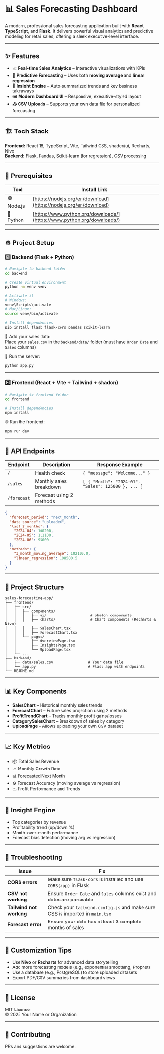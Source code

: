 
# 📊 Sales Forecasting Dashboard

A modern, professional sales forecasting application built with **React**, **TypeScript**, and **Flask**. It delivers powerful visual analytics and predictive modeling for retail sales, offering a sleek executive-level interface.

---

## ✨ Features

- 📈 **Real-time Sales Analytics** – Interactive visualizations with KPIs  
- 🤖 **Predictive Forecasting** – Uses both **moving average** and **linear regression**  
- 🧠 **Insight Engine** – Auto-summarized trends and key business takeaways  
- 🖼️ **Modern Dashboard UI** – Responsive, executive-styled layout  
- 📤 **CSV Uploads** – Supports your own data file for personalized forecasting

---

## 🏗 Tech Stack

**Frontend:** React 18, TypeScript, Vite, Tailwind CSS, shadcn/ui, Recharts, Nivo  
**Backend:** Flask, Pandas, Scikit-learn (for regression), CSV processing

---

## 🚧 Prerequisites

| Tool       | Install Link |
|------------|--------------|
| 🟢 Node.js | [https://nodejs.org/en/download](https://nodejs.org/en/download) |
| 🐍 Python  | [https://www.python.org/downloads/](https://www.python.org/downloads/) |

---

## ⚙️ Project Setup

### 1️⃣ Backend (Flask + Python)

```bash
# Navigate to backend folder
cd backend

# Create virtual environment
python -m venv venv

# Activate it
# Windows:
venv\Scripts\activate
# Mac/Linux:
source venv/bin/activate

# Install dependencies
pip install flask flask-cors pandas scikit-learn
```

📂 Add your sales data:  
Place your `sales.csv` in the `backend/data/` folder (must have `Order Date` and `Sales` columns)

🚀 Run the server:
```bash
python app.py
```

---

### 2️⃣ Frontend (React + Vite + Tailwind + shadcn)

```bash
# Navigate to frontend folder
cd frontend

# Install dependencies
npm install
```

🌐 Run the frontend:
```bash
npm run dev
```

---

## 🔌 API Endpoints

| Endpoint     | Description                    | Response Example |
|--------------|--------------------------------|------------------|
| `/`          | Health check                   | `{ "message": "Welcome..." }` |
| `/sales`     | Monthly sales breakdown        | `[ { "Month": "2024-01", "Sales": 125000 }, ... ]` |
| `/forecast`  | Forecast using 2 methods       |  
```json
{
  "forecast_period": "next_month",
  "data_source": "uploaded",
  "last_3_months": {
    "2024-04": 100200,
    "2024-05": 111100,
    "2024-06": 95000
  },
  "methods": {
    "3_month_moving_average": 102100.0,
    "linear_regression": 108580.5
  }
}
```

---

## 🧱 Project Structure

```
sales-forecasting-app/
├── frontend/
│   ├── src/
│   │   ├── components/
│   │   │   ├── ui/                    # shadcn components
│   │   │   ├── charts/                # Chart components (Recharts & Nivo)
│   │   │   ├── SalesChart.tsx
│   │   │   ├── ForecastChart.tsx
│   │   └── pages/
│   │       ├── OverviewPage.tsx
│   │       ├── InsightsPage.tsx
│   │       └── UploadPage.tsx
│   └── ...
├── backend/
│   ├── data/sales.csv                # Your data file
│   └── app.py                        # Flask app with endpoints
└── README.md
```

---

## 📊 Key Components

- **SalesChart** – Historical monthly sales trends  
- **ForecastChart** – Future sales projection using 2 methods  
- **ProfitTrendChart** – Tracks monthly profit gains/losses  
- **CategorySalesChart** – Breakdown of sales by category  
- **UploadPage** – Allows uploading your own CSV dataset  

---

## 📈 Key Metrics

- 📦 Total Sales Revenue  
- 📈 Monthly Growth Rate  
- 📊 Forecasted Next Month  
- ⚙️ Forecast Accuracy (moving average vs regression)  
- 📉 Profit Performance and Trends  

---

## 🧠 Insight Engine

- Top categories by revenue
- Profitability trend (up/down %)
- Month-over-month performance
- Forecast bias detection (moving avg vs regression)

---

## 🐛 Troubleshooting

| Issue | Fix |
|-------|-----|
| **CORS errors** | Make sure `flask-cors` is installed and use `CORS(app)` in Flask |
| **CSV not working** | Ensure `Order Date` and `Sales` columns exist and dates are parseable |
| **Tailwind not working** | Check your `tailwind.config.js` and make sure CSS is imported in `main.tsx` |
| **Forecast error** | Ensure your data has at least 3 complete months of sales |

---

## 🔧 Customization Tips

- Use **Nivo** or **Recharts** for advanced data storytelling  
- Add more forecasting models (e.g., exponential smoothing, Prophet)  
- Use a database (e.g., PostgreSQL) to store uploaded datasets  
- Export PDF/CSV summaries from dashboard views

---

## 📜 License

MIT License  
© 2025 Your Name or Organization

---

## 🙌 Contributing

PRs and suggestions are welcome.